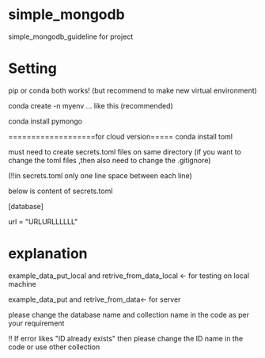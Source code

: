 # simple_mongodb

simple_mongodb_guideline for project

# Setting

pip or conda both works! (but recommend to make new virtual environment)

conda create -n myenv ... like this (recommended)

conda install pymongo

===================for cloud version=====
conda install toml

must need to create secrets.toml files on same directory (if you want to change the toml files ,then also need to change the .gitignore)

(!!in secrets.toml only one line space between each line)

below is content of secrets.toml

[database]

url = "URLURLLLLLL"

# explanation

example_data_put_local and retrive_from_data_local <- for testing on local machine

example_data_put and retrive_from_data<- for server

please change the database name and collection name in the code as per your requirement

!! If error likes "ID already exists" then please change the ID name in the code or use other collection
